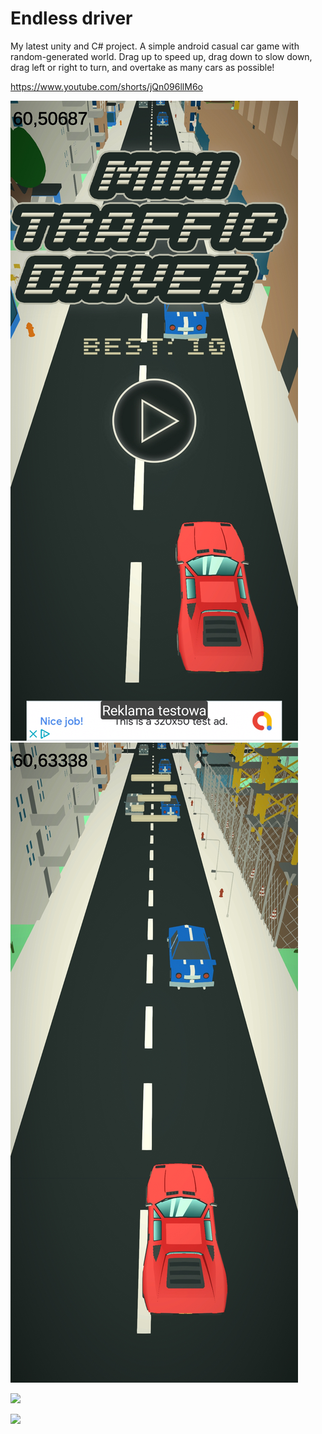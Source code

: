 # Endless driver
My latest unity and C# project.
A simple android casual car game  with random-generated world. Drag up to speed up, drag down to slow down, drag left or right to turn, and overtake as many cars as possible!

https://www.youtube.com/shorts/jQn096llM6o

![Alt text](Screenshot_2024-04-16-00-14-03-92_93283dd4d236ca0cfb7584bb9ae46bba.jpg)
![Alt text](Screenshot_2024-04-16-00-14-16-59_93283dd4d236ca0cfb7584bb9ae46bba.jpg)

[![](https://drive.google.com/file/d/1IK53PxPv9MMtijQe2XszXGFN0W6zfaDp/preview)](https://drive.google.com/file/d/1IK53PxPv9MMtijQe2XszXGFN0W6zfaDp/preview)

![](https://youtube.com/shorts/jQn096llM6o?feature=share)
